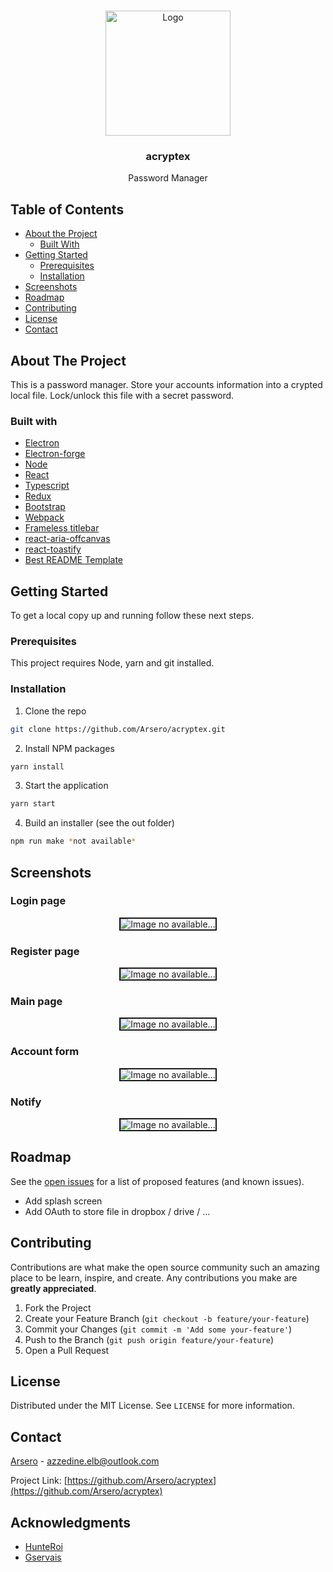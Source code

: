 <!--
*** Thanks for checking out this README Template. If you have a suggestion that would
*** make this better, please fork the repo and create a pull request or simply open
*** an issue with the tag "enhancement".
*** Thanks again! Now go create something AMAZING! :D
-->

<!-- PROJECT SHIELDS -->
<!--
*** I'm using markdown "reference style" links for readability.
*** Reference links are enclosed in brackets [ ] instead of parentheses ( ).
*** See the bottom of this document for the declaration of the reference variables
*** for contributors-url, forks-url, etc. This is an optional, concise syntax you may use.
*** https://www.markdownguide.org/basic-syntax/#reference-style-links
-->

<!-- PROJECT LOGO -->
<br />
<p align="center">
    <img src="resources/icons/shield.png" alt="Logo" width="200" height="200">

  <h3 align="center">acryptex</h3>

  <p align="center">
    Password Manager
    <br />
</p>

<!-- TABLE OF CONTENTS -->

## Table of Contents

- [About the Project](#about-the-project)
  - [Built With](#built-with)
- [Getting Started](#getting-started)
  - [Prerequisites](#prerequisites)
  - [Installation](#installation)
- [Screenshots](#screenshots)
- [Roadmap](#roadmap)
- [Contributing](#contributing)
- [License](#license)
- [Contact](#contact)

## About The Project

This is a password manager. Store your accounts information into a crypted local file. Lock/unlock this file with a secret password.

### Built with

- [Electron](https://www.electronjs.org/)
- [Electron-forge](https://github.com/electron-userland/electron-forge)
- [Node](https://nodejs.org/en/about/)
- [React](https://github.com/facebook/react)
- [Typescript](https://www.typescriptlang.org/)
- [Redux](https://redux.js.org/)
- [Bootstrap](https://getbootstrap.com/)
- [Webpack](https://github.com/webpack/webpack)
- [Frameless titlebar](https://github.com/Cristian006/frameless-titlebar)
- [react-aria-offcanvas](https://github.com/neosiae/react-aria-offcanvas)
- [react-toastify](https://github.com/fkhadra/react-toastify)
- [Best README Template](https://github.com/othneildrew/Best-README-Template)

<!-- GETTING STARTED -->

## Getting Started

To get a local copy up and running follow these next steps.

### Prerequisites

This project requires Node, yarn and git installed.

### Installation

1. Clone the repo

```sh
git clone https://github.com/Arsero/acryptex.git
```

2. Install NPM packages

```sh
yarn install
```

3. Start the application

```sh
yarn start
```

4. Build an installer (see the out folder)

```sh
npm run make *not available*
```

## Screenshots

### Login page

<p align="center">
    <img src="resources/images/login.png" alt="Image no available..." border='2'>
</p>

### Register page

<p align="center">
    <img src="resources/images/register.png" alt="Image no available..." border='2'>
</p>

### Main page

<p align="center">
    <img src="resources/images/main.png"  alt="Image no available..." border='2'>
</p>

### Account form

<p align="center">
    <img src="resources/images/form.png" alt="Image no available..." border='2'>
</p>

### Notify

<p align="center">
    <img src="resources/images/notify.png" alt="Image no available..." border='2'>
</p>

<!-- ROADMAP -->

## Roadmap

See the [open issues](https://github.com/Arsero/acryptex_old/issues) for a list of proposed features (and known issues).

- Add splash screen
- Add OAuth to store file in dropbox / drive / ...

<!-- CONTRIBUTING -->

## Contributing

Contributions are what make the open source community such an amazing place to be learn, inspire, and create. Any contributions you make are **greatly appreciated**.

1. Fork the Project
2. Create your Feature Branch (`git checkout -b feature/your-feature`)
3. Commit your Changes (`git commit -m 'Add some your-feature'`)
4. Push to the Branch (`git push origin feature/your-feature`)
5. Open a Pull Request

## License

Distributed under the MIT License. See `LICENSE` for more information.

<!-- CONTACT -->

## Contact

[Arsero](https://github.com/Arsero) - azzedine.elb@outlook.com

Project Link: [https://github.com/Arsero/acryptex](https://github.com/Arsero/acryptex)

<!-- ACKNOWLEDGMENTS -->

## Acknowledgments

- [HunteRoi](https://github.com/HunteRoi)
- [Gservais](https://github.com/Gservais)
